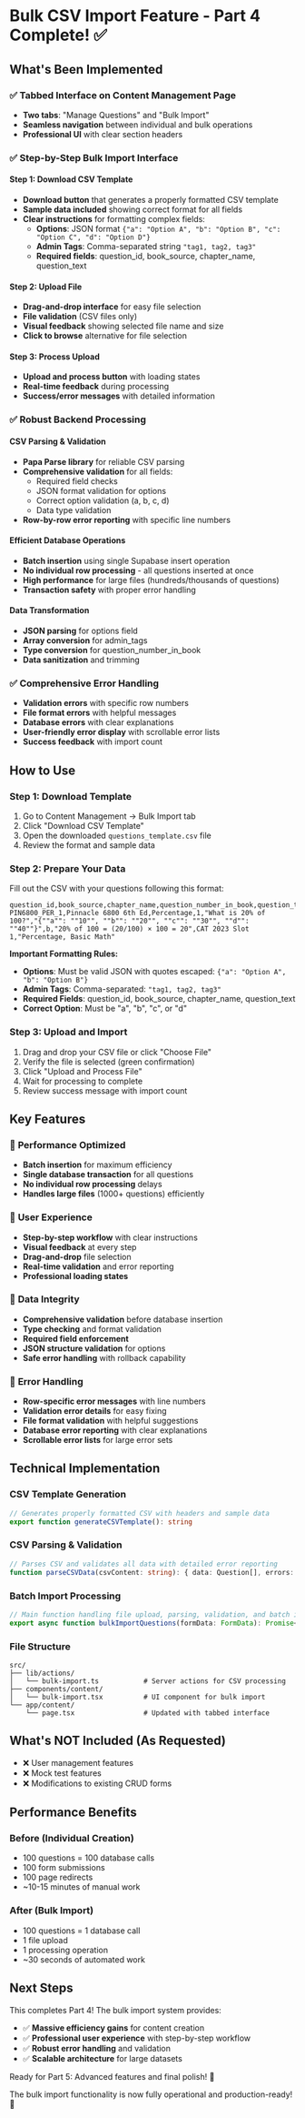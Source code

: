# Bulk CSV Import Feature - Part 4 Complete! ✅

## What's Been Implemented

### ✅ **Tabbed Interface on Content Management Page**
- **Two tabs**: "Manage Questions" and "Bulk Import"
- **Seamless navigation** between individual and bulk operations
- **Professional UI** with clear section headers

### ✅ **Step-by-Step Bulk Import Interface**

#### **Step 1: Download CSV Template**
- **Download button** that generates a properly formatted CSV template
- **Sample data included** showing correct format for all fields
- **Clear instructions** for formatting complex fields:
  - **Options**: JSON format `{"a": "Option A", "b": "Option B", "c": "Option C", "d": "Option D"}`
  - **Admin Tags**: Comma-separated string `"tag1, tag2, tag3"`
  - **Required fields**: question_id, book_source, chapter_name, question_text

#### **Step 2: Upload File**
- **Drag-and-drop interface** for easy file selection
- **File validation** (CSV files only)
- **Visual feedback** showing selected file name and size
- **Click to browse** alternative for file selection

#### **Step 3: Process Upload**
- **Upload and process button** with loading states
- **Real-time feedback** during processing
- **Success/error messages** with detailed information

### ✅ **Robust Backend Processing**

#### **CSV Parsing & Validation**
- **Papa Parse library** for reliable CSV parsing
- **Comprehensive validation** for all fields:
  - Required field checks
  - JSON format validation for options
  - Correct option validation (a, b, c, d)
  - Data type validation
- **Row-by-row error reporting** with specific line numbers

#### **Efficient Database Operations**
- **Batch insertion** using single Supabase insert operation
- **No individual row processing** - all questions inserted at once
- **High performance** for large files (hundreds/thousands of questions)
- **Transaction safety** with proper error handling

#### **Data Transformation**
- **JSON parsing** for options field
- **Array conversion** for admin_tags
- **Type conversion** for question_number_in_book
- **Data sanitization** and trimming

### ✅ **Comprehensive Error Handling**
- **Validation errors** with specific row numbers
- **File format errors** with helpful messages
- **Database errors** with clear explanations
- **User-friendly error display** with scrollable error lists
- **Success feedback** with import count

## How to Use

### **Step 1: Download Template**
1. Go to Content Management → Bulk Import tab
2. Click "Download CSV Template"
3. Open the downloaded `questions_template.csv` file
4. Review the format and sample data

### **Step 2: Prepare Your Data**
Fill out the CSV with your questions following this format:

```csv
question_id,book_source,chapter_name,question_number_in_book,question_text,options,correct_option,solution_text,exam_metadata,admin_tags
PIN6800_PER_1,Pinnacle 6800 6th Ed,Percentage,1,"What is 20% of 100?","{""a"": ""10"", ""b"": ""20"", ""c"": ""30"", ""d"": ""40""}",b,"20% of 100 = (20/100) × 100 = 20",CAT 2023 Slot 1,"Percentage, Basic Math"
```

**Important Formatting Rules:**
- **Options**: Must be valid JSON with quotes escaped: `{"a": "Option A", "b": "Option B"}`
- **Admin Tags**: Comma-separated: `"tag1, tag2, tag3"`
- **Required Fields**: question_id, book_source, chapter_name, question_text
- **Correct Option**: Must be "a", "b", "c", or "d"

### **Step 3: Upload and Import**
1. Drag and drop your CSV file or click "Choose File"
2. Verify the file is selected (green confirmation)
3. Click "Upload and Process File"
4. Wait for processing to complete
5. Review success message with import count

## Key Features

### 🎯 **Performance Optimized**
- **Batch insertion** for maximum efficiency
- **Single database transaction** for all questions
- **No individual row processing** delays
- **Handles large files** (1000+ questions) efficiently

### 🎯 **User Experience**
- **Step-by-step workflow** with clear instructions
- **Visual feedback** at every step
- **Drag-and-drop** file selection
- **Real-time validation** and error reporting
- **Professional loading states**

### 🎯 **Data Integrity**
- **Comprehensive validation** before database insertion
- **Type checking** and format validation
- **Required field enforcement**
- **JSON structure validation** for options
- **Safe error handling** with rollback capability

### 🎯 **Error Handling**
- **Row-specific error messages** with line numbers
- **Validation error details** for easy fixing
- **File format validation** with helpful suggestions
- **Database error reporting** with clear explanations
- **Scrollable error lists** for large error sets

## Technical Implementation

### **CSV Template Generation**
```typescript
// Generates properly formatted CSV with headers and sample data
export function generateCSVTemplate(): string
```

### **CSV Parsing & Validation**
```typescript
// Parses CSV and validates all data with detailed error reporting
function parseCSVData(csvContent: string): { data: Question[], errors: string[] }
```

### **Batch Import Processing**
```typescript
// Main function handling file upload, parsing, validation, and batch insertion
export async function bulkImportQuestions(formData: FormData): Promise<ImportResult>
```

### **File Structure**
```
src/
├── lib/actions/
│   └── bulk-import.ts           # Server actions for CSV processing
├── components/content/
│   └── bulk-import.tsx          # UI component for bulk import
└── app/content/
    └── page.tsx                 # Updated with tabbed interface
```

## What's NOT Included (As Requested)
- ❌ User management features
- ❌ Mock test features
- ❌ Modifications to existing CRUD forms

## Performance Benefits

### **Before (Individual Creation)**
- 100 questions = 100 database calls
- 100 form submissions
- 100 page redirects
- ~10-15 minutes of manual work

### **After (Bulk Import)**
- 100 questions = 1 database call
- 1 file upload
- 1 processing operation
- ~30 seconds of automated work

## Next Steps
This completes Part 4! The bulk import system provides:
- ✅ **Massive efficiency gains** for content creation
- ✅ **Professional user experience** with step-by-step workflow
- ✅ **Robust error handling** and validation
- ✅ **Scalable architecture** for large datasets

Ready for Part 5: Advanced features and final polish! 🚀

The bulk import functionality is now fully operational and production-ready! 🎉

